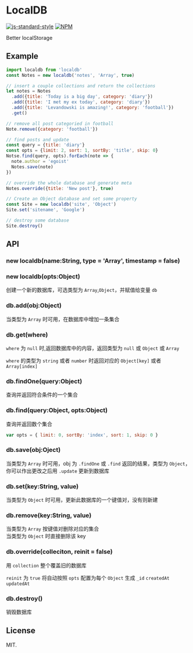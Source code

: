 # LocalDB

[![js-standard-style](https://cdn.rawgit.com/feross/standard/master/badge.svg)](https://github.com/feross/standard)
[![NPM](https://nodei.co/npm/localdb.png)](https://nodei.co/npm/localdb/)

Better localStorage

## Example

```javascript
import localdb from 'localdb'
const Notes = new localdb('notes', 'Array', true)

// insert a couple collections and return the collections
let notes = Notes
  .add({title: 'Today is a big day', category: 'diary'})
  .add({title: 'I met my ex today', category: 'diary'})
  .add({title: 'Levandowski is amazing!', category: 'football'})
  .get()

// remove all post categoried in football
Note.remove({category: 'football'})

// find posts and update
const query = {title: 'diary'}
const opts = {limit: 2, sort: 1, sortBy: 'title', skip: 0}
Notse.find(query, opts).forEach(note => {
  note.author = 'egoist'
  Notes.save(note)
})

// override the whole database and generate meta
Notes.override({title: 'New post'}, true)

// Create an Object database and set some property
const Site = new localdb('site', 'Object')
Site.set('sitename', 'Google')

// destroy some database
Site.destroy()
```

## API

### new localdb(name:String, type = 'Array', timestamp = false)
### new localdb(opts:Object)

创建一个新的数据库，可选类型为 `Array`,`Object`，并赋值给变量 `db`

### db.add(obj:Object)

当类型为 `Array` 时可用，在数据库中增加一条集合

### db.get(where)

`where` 为 `null` 时,返回数据库中的内容，返回类型为 `null` 或 `Object` 或 `Array`

`where` 的类型为 `string` 或者 `number` 时返回对应的 `Object[key]` 或者 `Array[index]`

### db.findOne(query:Object)

查询并返回符合条件的一个集合

### db.find(query:Object, opts:Object)

查询并返回数个集合

```javascript
var opts = { limit: 0, sortBy: 'index', sort: 1, skip: 0 }
```

### db.save(obj:Oject)

当类型为 `Array` 时可用，obj 为 `.findOne` 或 `.find` 返回的结果，类型为 `Object`，你可以作出更改之后用 `.update` 更新到数据库

### db.set(key:String, value)

当类型为 `Object` 时可用，更新此数据库的一个键值对，没有则新建

### db.remove(key:String, value)

当类型为 `Array` 按键值对删除对应的集合  
当类型为 `Object` 时直接删除该 key

### db.override(colleciton, reinit = false)

用 `collection` 整个覆盖旧的数据库

`reinit` 为 `true` 将自动按照 `opts` 配置为每个 `Object` 生成 `_id` `createdAt` `updatedAt`

### db.destroy()

销毁数据库

## License

MIT.
